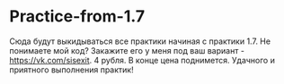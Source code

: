 # Practice-from-1.7
Сюда будут выкидываться все практики начиная с практики 1.7.
Не понимаете мой код? Закажите его у меня под ваш вариант - https://vk.com/sisexit. 4 рубля. В конце цена поднимется.
Удачного и приятного выполнения практик!

